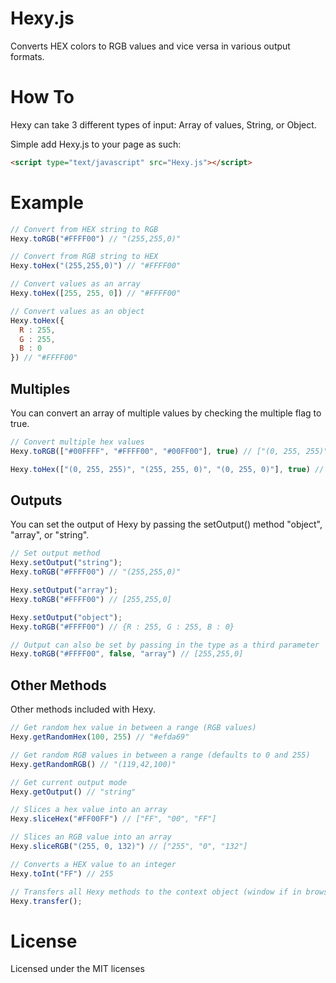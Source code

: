 Hexy.js
=======

Converts HEX colors to RGB values and vice versa in various output formats.

How To
======

Hexy can take 3 different types of input: Array of values, String, or Object.

Simple add Hexy.js to your page as such:

```html
<script type="text/javascript" src="Hexy.js"></script>
```

Example
=======

```javascript
// Convert from HEX string to RGB
Hexy.toRGB("#FFFF00") // "(255,255,0)"

// Convert from RGB string to HEX
Hexy.toHex("(255,255,0)") // "#FFFF00"

// Convert values as an array
Hexy.toHex([255, 255, 0]) // "#FFFF00"

// Convert values as an object
Hexy.toHex({
  R : 255,
  G : 255,
  B : 0
}) // "#FFFF00"
```
Multiples
---------

You can convert an array of multiple values by checking the multiple flag to true.

```javascript
// Convert multiple hex values
Hexy.toRGB(["#00FFFF", "#FFFF00", "#00FF00"], true) // ["(0, 255, 255)", "(255, 255, 0)", "(0, 255, 0)"]

Hexy.toHex(["(0, 255, 255)", "(255, 255, 0)", "(0, 255, 0)"], true) // ["#00FFFF", "#FFFF00", "#00FF00"]
```
Outputs
-------

You can set the output of Hexy by passing the setOutput() method "object", "array", or "string".

```javascript
// Set output method
Hexy.setOutput("string");
Hexy.toRGB("#FFFF00") // "(255,255,0)"

Hexy.setOutput("array");
Hexy.toRGB("#FFFF00") // [255,255,0]

Hexy.setOutput("object");
Hexy.toRGB("#FFFF00") // {R : 255, G : 255, B : 0}

// Output can also be set by passing in the type as a third parameter
Hexy.toRGB("#FFFF00", false, "array") // [255,255,0]
```
Other Methods
-------------

Other methods included with Hexy.

```javascript
// Get random hex value in between a range (RGB values)
Hexy.getRandomHex(100, 255) // "#efda69"

// Get random RGB values in between a range (defaults to 0 and 255)
Hexy.getRandomRGB() // "(119,42,100)"

// Get current output mode
Hexy.getOutput() // "string"

// Slices a hex value into an array
Hexy.sliceHex("#FF00FF") // ["FF", "00", "FF"]

// Slices an RGB value into an array
Hexy.sliceRGB("(255, 0, 132)") // ["255", "0", "132"]

// Converts a HEX value to an integer
Hexy.toInt("FF") // 255

// Transfers all Hexy methods to the context object (window if in browser)
Hexy.transfer();
```

License
=======

Licensed under the MIT licenses